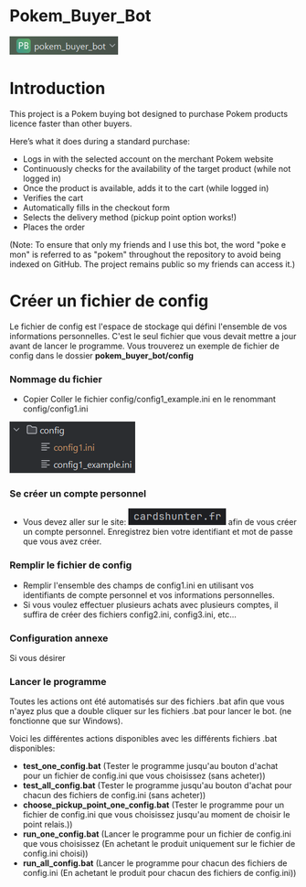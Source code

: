 # Pokem_Buyer_Bot
![](static/project_name.png)
# Introduction
This project is a Pokem buying bot designed to purchase Pokem products licence faster than other buyers.

Here’s what it does during a standard purchase:
- Logs in with the selected account on the merchant Pokem website
- Continuously checks for the availability of the target product (while not logged in)
- Once the product is available, adds it to the cart (while logged in)
- Verifies the cart
- Automatically fills in the checkout form
- Selects the delivery method (pickup point option works!)
- Places the order

(Note: To ensure that only my friends and I use this bot, the word "poke e mon" is referred to as "pokem" throughout the repository to avoid being indexed on GitHub. The project remains public so my friends can access it.)



# Créer un fichier de config
Le fichier de config est l'espace de stockage qui défini l'ensemble de vos informations personnelles. C'est le seul fichier que vous devait mettre a jour avant de lancer le programme.
Vous trouverez un exemple de fichier de config dans le dossier **pokem_buyer_bot/config**
### Nommage du fichier
- Copier Coller le fichier config/config1_example.ini en le renommant config/config1.ini

![](static/copie_colle_config_file.png)

### Se créer un compte personnel
- Vous devez aller sur le site:
![](static/name_website_to_bot.png)
afin de vous créer un compte personnel. Enregistrez bien votre identifiant et mot de passe que vous avez créer.

### Remplir le fichier de config

- Remplir l'ensemble des champs de config1.ini en utilisant vos identifiants de compte personnel et vos informations personnelles.
- Si vous voulez effectuer plusieurs achats avec plusieurs comptes, il suffira de créer des fichiers config2.ini, config3.ini, etc...

### Configuration annexe
Si vous désirer

### Lancer le programme

Toutes les actions ont été automatisés sur des fichiers .bat afin que vous n'ayez plus que a double cliquer sur les fichiers .bat pour lancer le bot. (ne fonctionne que sur Windows).

Voici les différentes actions disponibles avec les différents fichiers .bat disponibles:
- **test_one_config.bat**
(Tester le programme jusqu'au bouton d'achat pour un fichier de config.ini que vous choisissez (sans acheter))
- **test_all_config.bat**
(Tester le programme jusqu'au bouton d'achat pour chacun des fichiers de config.ini (sans acheter))
- **choose_pickup_point_one_config.bat**
  (Tester le programme pour un fichier de config.ini que vous choisissez jusqu'au moment de choisir le point relais.))
- **run_one_config.bat**
(Lancer le programme pour un fichier de config.ini que vous choisissez (En achetant le produit uniquement sur le fichier de config.ini choisi))
- **run_all_config.bat**
(Lancer le programme pour chacun des fichiers de config.ini (En achetant le produit pour chacun des fichiers de config.ini))